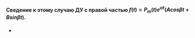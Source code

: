 #### Сведение к этому случаю ДУ с правой частью $f(t) = P_m(t)e^{\alpha t}(Acos{\beta t} + Bsin{\beta t}).$
- 